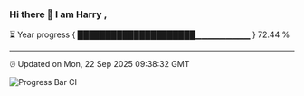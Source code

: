 ### Hi there 👋 I am Harry , 

⏳ Year progress { █████████████████████▁▁▁▁▁▁▁▁▁ } 72.44 %

---

⏰ Updated on Mon, 22 Sep 2025 09:38:32 GMT

![Progress Bar CI](https://github.com/duykhang68/duykhang68/workflows/Progress%20Bar%20CI/badge.svg)
